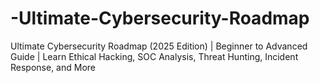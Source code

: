 # -Ultimate-Cybersecurity-Roadmap
Ultimate Cybersecurity Roadmap (2025 Edition) | Beginner to Advanced Guide | Learn Ethical Hacking, SOC Analysis, Threat Hunting, Incident Response, and More
